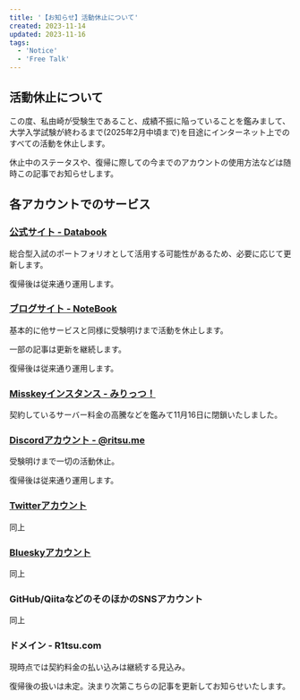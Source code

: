 ```yaml
---
title: '【お知らせ】活動休止について'
created: 2023-11-14
updated: 2023-11-16
tags:
  - 'Notice'
  - 'Free Talk'
---
```


## 活動休止について

この度、私由崎が受験生であること、成績不振に陥っていることを鑑みまして、大学入学試験が終わるまで(2025年2月中頃まで)を目途にインターネット上でのすべての活動を休止します。

休止中のステータスや、復帰に際しての今までのアカウントの使用方法などは随時この記事でお知らせします。

## 各アカウントでのサービス

### [公式サイト - Databook](https://dev.r1tsu.com/)

総合型入試のポートフォリオとして活用する可能性があるため、必要に応じて更新します。

復帰後は従来通り運用します。

### [ブログサイト - NoteBook](https://note.r1tsu.com/)

基本的に他サービスと同様に受験明けまで活動を休止します。

一部の記事は更新を継続します。

復帰後は従来通り運用します。

### [Misskeyインスタンス - みりっつ！](https://mi.r1tsu.com/)

契約しているサーバー料金の高騰などを鑑みて11月16日に閉鎖いたしました。

### [Discordアカウント - @ritsu.me](https://discord.com/users/716343156513439845)

受験明けまで一切の活動休止。

復帰後は従来通り運用します。

### [Twitterアカウント](https://twitter.com/ritsu_me)

同上

### [Blueskyアカウント](https://bsky.app/profile/r1tsu.com)

同上

### GitHub/QiitaなどのそのほかのSNSアカウント

同上

### ドメイン - R1tsu.com

現時点では契約料金の払い込みは継続する見込み。

復帰後の扱いは未定。決まり次第こちらの記事を更新してお知らせいたします。